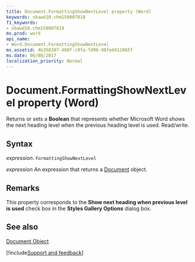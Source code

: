 ```yaml
---
title: Document.FormattingShowNextLevel property (Word)
keywords: vbawd10.chm158007818
f1_keywords:
- vbawd10.chm158007818
ms.prod: word
api_name:
- Word.Document.FormattingShowNextLevel
ms.assetid: 4b358207-480f-c9fa-fd96-98fed411065f
ms.date: 06/08/2017
localization_priority: Normal
---
```



# Document.FormattingShowNextLevel property (Word)

Returns or sets a  **Boolean** that represents whether Microsoft Word shows the next heading level when the previous heading level is used. Read/write.


## Syntax

_expression_. `FormattingShowNextLevel`

 _expression_ An expression that returns a [Document](./Word.Document.md) object.


## Remarks

This property corresponds to the  **Show next heading when previous level is used** check box in the **Styles Gallery Options** dialog box.


## See also


[Document Object](Word.Document.md)

[!include[Support and feedback](~/includes/feedback-boilerplate.md)]